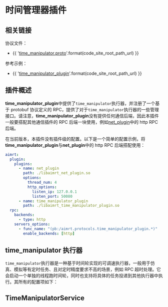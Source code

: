 # 时间管理器插件


## 相关链接

协议文件：
- {{ '[time_manipulator.proto]({}/src/protocols/plugins/time_manipulator_plugin/time_manipulator.proto)'.format(code_site_root_path_url) }}

参考示例：
- {{ '[time_manipulator_plugin]({}/src/examples/plugins/time_manipulator_plugin)'.format(code_site_root_path_url) }}


## 插件概述


**time_manipulator_plugin**中提供了`time_manipulator`执行器，并注册了一个基于 protobuf 协议定义的 RPC，提供了对于`time_manipulator`执行器的一些管理接口。请注意，**time_manipulator_plugin**没有提供任何通信后端，因此本插件一般要搭配其他通信插件的 RPC 后端一块使用，例如[net_plugin](./net_plugin.md)中的 http RPC 后端。


在当前版本，本插件没有插件级的配置。以下是一个简单的配置示例，将**time_manipulator_plugin**与**net_plugin**中的 http RPC 后端搭配使用：

```yaml
aimrt:
  plugin:
    plugins:
      - name: net_plugin
        path: ./libaimrt_net_plugin.so
        options:
          thread_num: 4
          http_options:
            listen_ip: 127.0.0.1
            listen_port: 50080
      - name: time_manipulator_plugin
        path: ./libaimrt_time_manipulator_plugin.so
  rpc:
    backends:
      - type: http
    servers_options:
      - func_name: "(pb:/aimrt.protocols.time_manipulator_plugin.*)"
        enable_backends: [http]
```


## time_manipulator 执行器


`time_manipulator`执行器是一种基于时间轮实现的可调速执行器，一般用于仿真、模拟等有定时任务、且对定时精度要求不高的场景，例如 RPC 超时处理。它会启动一个单独的线程跑时间轮，同时也支持将具体的任务投递到其他执行器中执行。其所有的配置项如下：


## TimeManipulatorService





